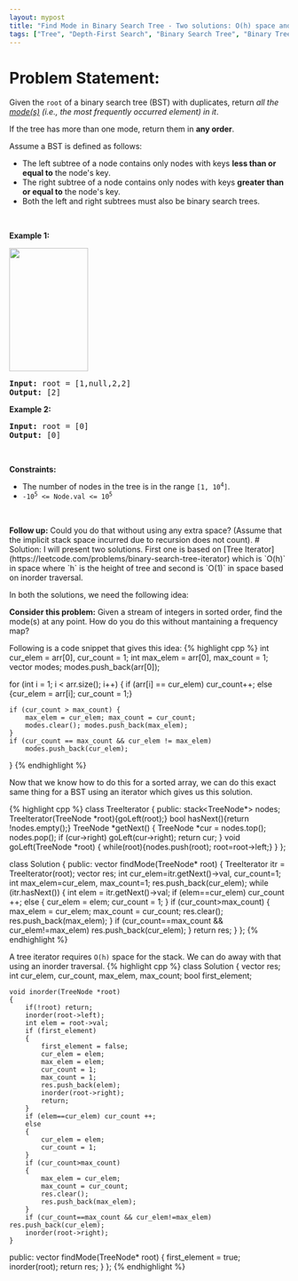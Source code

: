 ```yaml
---
layout: mypost
title: "Find Mode in Binary Search Tree - Two solutions: O(h) space and O(1) space"
tags: ["Tree", "Depth-First Search", "Binary Search Tree", "Binary Tree", "C++", "Iterator", "Easy"]
---
```

# Problem Statement:
<p>Given the <code>root</code> of a binary search tree (BST) with duplicates, return <em>all the <a href="https://en.wikipedia.org/wiki/Mode_(statistics)" target="_blank">mode(s)</a> (i.e., the most frequently occurred element) in it</em>.</p>

<p>If the tree has more than one mode, return them in <strong>any order</strong>.</p>

<p>Assume a BST is defined as follows:</p>

<ul>
	<li>The left subtree of a node contains only nodes with keys <strong>less than or equal to</strong> the node&#39;s key.</li>
	<li>The right subtree of a node contains only nodes with keys <strong>greater than or equal to</strong> the node&#39;s key.</li>
	<li>Both the left and right subtrees must also be binary search trees.</li>
</ul>

<p>&nbsp;</p>
<p><strong class="example">Example 1:</strong></p>
<img alt="" src="https://assets.leetcode.com/uploads/2021/03/11/mode-tree.jpg" style="width: 142px; height: 222px;" />
<pre>
<strong>Input:</strong> root = [1,null,2,2]
<strong>Output:</strong> [2]
</pre>

<p><strong class="example">Example 2:</strong></p>

<pre>
<strong>Input:</strong> root = [0]
<strong>Output:</strong> [0]
</pre>

<p>&nbsp;</p>
<p><strong>Constraints:</strong></p>

<ul>
	<li>The number of nodes in the tree is in the range <code>[1, 10<sup>4</sup>]</code>.</li>
	<li><code>-10<sup>5</sup> &lt;= Node.val &lt;= 10<sup>5</sup></code></li>
</ul>

<p>&nbsp;</p>
<strong>Follow up:</strong> Could you do that without using any extra space? (Assume that the implicit stack space incurred due to recursion does not count).
# Solution:
I will present two solutions. First one is based on [Tree Iterator](https://leetcode.com/problems/binary-search-tree-iterator) which is `O(h)` in space where `h` is the height of tree and second is `O(1)` in space based on inorder traversal.

In both the solutions, we need the following idea:

**Consider this problem:**
Given a stream of integers in sorted order, find the mode(s) at any point.
How do you do this without mantaining a frequency map?

Following is a code snippet that gives this idea:
 {% highlight cpp %} 
int cur_elem = arr[0], cur_count = 1;
int max_elem = arr[0], max_count = 1;
vector<int> modes; modes.push_back(arr[0]);

for (int i = 1; i < arr.size(); i++) {
    if (arr[i] == cur_elem) cur_count++;
    else {cur_elem = arr[i]; cur_count = 1;}

    if (cur_count > max_count) {
        max_elem = cur_elem; max_count = cur_count;
        modes.clear(); modes.push_back(max_elem);
    }
    if (cur_count == max_count && cur_elem != max_elem)
        modes.push_back(cur_elem);
}
 {% endhighlight %}

Now that we know how to do this for a sorted array, we can do this exact same thing for a BST using an iterator which gives us this solution.

 {% highlight cpp %} 
class TreeIterator
{
public:
    stack<TreeNode*> nodes;
    TreeIterator(TreeNode *root){goLeft(root);}
    bool hasNext(){return !nodes.empty();}
    TreeNode *getNext()
    {
        TreeNode *cur = nodes.top();
        nodes.pop();
        if (cur->right) goLeft(cur->right);
        return cur;
    }
    void goLeft(TreeNode *root)
    {
        while(root){nodes.push(root); root=root->left;}
    }
};

class Solution {
public:
    vector<int> findMode(TreeNode* root) 
    {
        TreeIterator itr = TreeIterator(root);
        vector<int> res;
        int cur_elem=itr.getNext()->val, cur_count=1;
        int max_elem=cur_elem, max_count=1;
        res.push_back(cur_elem);
        while (itr.hasNext())
        {
            int elem = itr.getNext()->val;
            if (elem==cur_elem) cur_count ++;
            else
            {
                cur_elem = elem;
                cur_count = 1;
            }
            if (cur_count>max_count)
            {
                max_elem = cur_elem;
                max_count = cur_count;
                res.clear();
                res.push_back(max_elem);
            }
            if (cur_count==max_count && cur_elem!=max_elem) res.push_back(cur_elem);
        }
        return res;
    }
};
 {% endhighlight %}

A tree iterator requires `O(h)` space for the stack. We can do away with that using an inorder traversal.
 {% highlight cpp %} 
class Solution {
    vector<int> res;
    int cur_elem, cur_count, max_elem, max_count;
    bool first_element;

    void inorder(TreeNode *root)
    {
        if(!root) return;
        inorder(root->left);
        int elem = root->val;
        if (first_element)
        {
            first_element = false;
            cur_elem = elem;
            max_elem = elem;
            cur_count = 1;
            max_count = 1;
            res.push_back(elem);
            inorder(root->right);
            return;
        }
        if (elem==cur_elem) cur_count ++;
        else
        {
            cur_elem = elem;
            cur_count = 1;
        }
        if (cur_count>max_count)
        {
            max_elem = cur_elem;
            max_count = cur_count;
            res.clear();
            res.push_back(max_elem);
        }
        if (cur_count==max_count && cur_elem!=max_elem) res.push_back(cur_elem);
        inorder(root->right);
    }
public:
    vector<int> findMode(TreeNode* root) 
    {
        first_element = true;
        inorder(root);
        return res;
    }
};
 {% endhighlight %}